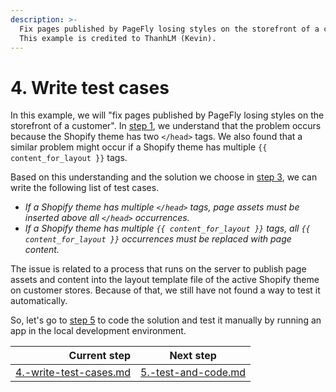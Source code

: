 ```yaml
---
description: >-
  Fix pages published by PageFly losing styles on the storefront of a customer.
  This example is credited to ThanhLM (Kevin).
---
```


# 4. Write test cases

In this example, we will "fix pages published by PageFly losing styles on the storefront of a customer". In [step 1](1.-understand-the-issue.md), we understand that the problem occurs because the Shopify theme has two `</head>` tags. We also found that a similar problem might occur if a Shopify theme has multiple `{{ content_for_layout }}` tags.

Based on this understanding and the solution we choose in [step 3](3.-choose-one-solution.md), we can write the following list of test cases.

* _If a Shopify theme has multiple `</head>` tags, page assets must be inserted above all `</head>` occurrences._
* _If a Shopify theme has multiple `{{ content_for_layout }}` tags, all `{{ content_for_layout }}` occurrences must be replaced with page content._

The issue is related to a process that runs on the server to publish page assets and content into the layout template file of the active Shopify theme on customer stores. Because of that, we still have not found a way to test it automatically.

So, let's go to [step 5](5.-test-and-code.md) to code the solution and test it manually by running an app in the local development environment.

|                                                            Current step | Next step                                                         |
| ----------------------------------------------------------------------: | ----------------------------------------------------------------- |
| [4.-write-test-cases.md](../processes/4.-write-test-cases.md "mention") | [5.-test-and-code.md](../processes/5.-test-and-code.md "mention") |
